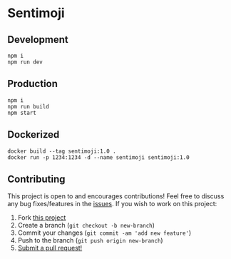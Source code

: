 # Sentimoji

## Development

```terminal
npm i
npm run dev
```

## Production

```terminal
npm i
npm run build
npm start
```

## Dockerized

```terminal
docker build --tag sentimoji:1.0 .
docker run -p 1234:1234 -d --name sentimoji sentimoji:1.0
```

## Contributing

This project is open to and encourages contributions! Feel free to discuss any
bug fixes/features in the [issues](https://github.com/shwilliam/sentimoji/issues).
If you wish to work on this project:

1. Fork [this project](https://github.com/shwilliam/sentimoji)
2. Create a branch (`git checkout -b new-branch`)
3. Commit your changes (`git commit -am 'add new feature'`)
4. Push to the branch (`git push origin new-branch`)
5. [Submit a pull request!](https://github.com/shwilliam/sentimoji/pull/new/master)
